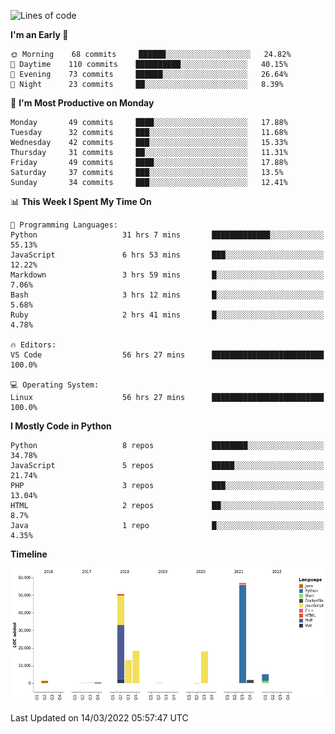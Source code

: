 <!--START_SECTION:waka-->
![Lines of code](https://img.shields.io/badge/From%20Hello%20World%20I%27ve%20Written-166%20Thousand%20lines%20of%20code-blue)

**I'm an Early 🐤** 

```text
🌞 Morning    68 commits     ██████░░░░░░░░░░░░░░░░░░░   24.82% 
🌆 Daytime    110 commits    ██████████░░░░░░░░░░░░░░░   40.15% 
🌃 Evening    73 commits     ██████░░░░░░░░░░░░░░░░░░░   26.64% 
🌙 Night      23 commits     ██░░░░░░░░░░░░░░░░░░░░░░░   8.39%

```
📅 **I'm Most Productive on Monday** 

```text
Monday       49 commits     ████░░░░░░░░░░░░░░░░░░░░░   17.88% 
Tuesday      32 commits     ███░░░░░░░░░░░░░░░░░░░░░░   11.68% 
Wednesday    42 commits     ███░░░░░░░░░░░░░░░░░░░░░░   15.33% 
Thursday     31 commits     ██░░░░░░░░░░░░░░░░░░░░░░░   11.31% 
Friday       49 commits     ████░░░░░░░░░░░░░░░░░░░░░   17.88% 
Saturday     37 commits     ███░░░░░░░░░░░░░░░░░░░░░░   13.5% 
Sunday       34 commits     ███░░░░░░░░░░░░░░░░░░░░░░   12.41%

```


📊 **This Week I Spent My Time On** 

```text
💬 Programming Languages: 
Python                   31 hrs 7 mins       █████████████░░░░░░░░░░░░   55.13% 
JavaScript               6 hrs 53 mins       ███░░░░░░░░░░░░░░░░░░░░░░   12.22% 
Markdown                 3 hrs 59 mins       █░░░░░░░░░░░░░░░░░░░░░░░░   7.06% 
Bash                     3 hrs 12 mins       █░░░░░░░░░░░░░░░░░░░░░░░░   5.68% 
Ruby                     2 hrs 41 mins       █░░░░░░░░░░░░░░░░░░░░░░░░   4.78%

🔥 Editors: 
VS Code                  56 hrs 27 mins      █████████████████████████   100.0%

💻 Operating System: 
Linux                    56 hrs 27 mins      █████████████████████████   100.0%

```

**I Mostly Code in Python** 

```text
Python                   8 repos             ████████░░░░░░░░░░░░░░░░░   34.78% 
JavaScript               5 repos             █████░░░░░░░░░░░░░░░░░░░░   21.74% 
PHP                      3 repos             ███░░░░░░░░░░░░░░░░░░░░░░   13.04% 
HTML                     2 repos             ██░░░░░░░░░░░░░░░░░░░░░░░   8.7% 
Java                     1 repo              █░░░░░░░░░░░░░░░░░░░░░░░░   4.35%

```


**Timeline**

![Chart not found](https://raw.githubusercontent.com/telesoho/telesoho/master/charts/bar_graph.png) 


 Last Updated on 14/03/2022 05:57:47 UTC
<!--END_SECTION:waka-->


<!--
**telesoho/telesoho** is a ✨ _special_ ✨ repository because its `README.md` (this file) appears on your GitHub profile.

Here are some ideas to get you started:

- 🔭 I’m currently working on ...
- 🌱 I’m currently learning ...
- 👯 I’m looking to collaborate on ...
- 🤔 I’m looking for help with ...
- 💬 Ask me about ...
- 📫 How to reach me: ...
- 😄 Pronouns: ...
- ⚡ Fun fact: ...
-->
